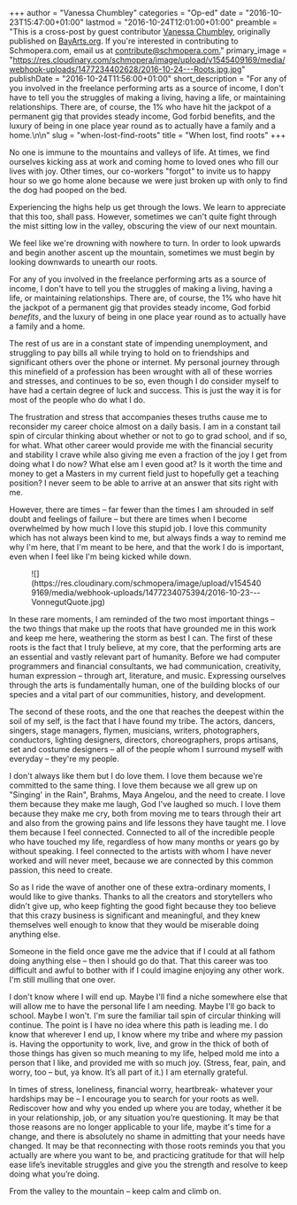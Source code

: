 +++
author = "Vanessa Chumbley"
categories = "Op-ed"
date = "2016-10-23T15:47:00+01:00"
lastmod = "2016-10-24T12:01:00+01:00"
preamble = "This is a cross-post by guest contributor [Vanessa Chumbley](https://lefarfalleblog.wordpress.com/), originally published on [BayArts.org](https://bayart.org/2016/09/03/when-lost-find-roots/). If you're interested in contributing to Schmopera.com, email us at [contribute@schmopera.com.](mailto:contribute@schmopera.com)"
primary_image = "https://res.cloudinary.com/schmopera/image/upload/v1545409169/media/webhook-uploads/1477234402628/2016-10-24---Roots.jpg.jpg"
publishDate = "2016-10-24T11:56:00+01:00"
short_description = "For any of you involved in the freelance performing arts as a source of income, I don&#039;t have to tell you the struggles of making a living, having a life, or maintaining relationships. There are, of course, the 1% who have hit the jackpot of a permanent gig that provides steady income, God forbid benefits, and the luxury of being in one place year round as to actually have a family and a home.\n\n"
slug = "when-lost-find-roots"
title = "When lost, find roots"
+++

No one is immune to the mountains and valleys of life. At times, we find ourselves kicking ass at work and coming home to loved ones who fill our lives with joy. Other times, our co-workers "forgot" to invite us to happy hour so we go home alone because we were just broken up with only to find the dog had pooped on the bed.

Experiencing the highs help us get through the lows. We learn to appreciate that this too, shall pass. However, sometimes we can't quite fight through the mist sitting low in the valley, obscuring the view of our next mountain.

We feel like we're drowning with nowhere to turn. In order to look upwards and begin another ascent up the mountain, sometimes we must begin by looking downwards to unearth our roots.

For any of you involved in the freelance performing arts as a source of income, I don't have to tell you the struggles of making a living, having a life, or maintaining relationships. There are, of course, the 1% who have hit the jackpot of a permanent gig that provides steady income, God forbid *benefits*, and the luxury of being in one place year round as to actually have a family and a home.

The rest of us are in a constant state of impending unemployment, and struggling to pay bills all while trying to hold on to friendships and significant others over the phone or internet. My personal journey through this minefield of a profession has been wrought with all of these worries and stresses, and continues to be so, even though I do consider myself to have had a certain degree of luck and success. This is just the way it is for most of the people who do what I do.

The frustration and stress that accompanies theses truths cause me to reconsider my career choice almost on a daily basis. I am in a constant tail spin of circular thinking about whether or not to go to grad school, and if so, for what. What other career would provide me with the financial security and stability I crave while also giving me even a fraction of the joy I get from doing what I do now? What else am I even good at? Is it worth the time and money to get a Masters in my current field just to hopefully get a teaching position? I never seem to be able to arrive at an answer that sits right with me.

However, there are times – far fewer than the times I am shrouded in self doubt and feelings of failure – but there are times when I become overwhelmed by how much I love this stupid job. I love this community which has not always been kind to me, but always finds a way to remind me why I'm here, that I'm meant to be here, and that the work I do is important, even when I feel like I'm being kicked while down.

<figure data-type="image">
![](https://res.cloudinary.com/schmopera/image/upload/v1545409169/media/webhook-uploads/1477234075394/2016-10-23---VonnegutQuote.jpg)
</figure>

In these rare moments, I am reminded of the two most important things – the two things that make up the roots that have grounded me in this work and keep me here, weathering the storm as best I can. The first of these roots is the fact that I truly believe, at my core, that the performing arts are an essential and vastly relevant part of humanity. Before we had computer programmers and financial consultants, we had communication, creativity, human expression – through art, literature, and music. Expressing ourselves through the arts is fundamentally human, one of the building blocks of our species and a vital part of our communities, history, and development.

The second of these roots, and the one that reaches the deepest within the soil of my self, is the fact that I have found my tribe. The actors, dancers, singers, stage managers, flymen, musicians, writers, photographers, conductors, lighting designers, directors, choreographers, props artisans, set and costume designers – all of the people whom I surround myself with everyday – they're my people.

I don't always like them but I do love them. I love them because we're committed to the same thing. I love them because we all grew up on "Singing' in the Rain", Brahms, Maya Angelou, and the need to create. I love them because they make me laugh, God I've laughed so much. I love them because they make me cry, both from moving me to tears through their art and also from the growing pains and life lessons they have taught me. I love them because I feel connected. Connected to all of the incredible people who have touched my life, regardless of how many months or years go by without speaking. I feel connected to the artists with whom I have never worked and will never meet, because we are connected by this common passion, this need to create.

So as I ride the wave of another one of these extra-ordinary moments, I would like to give thanks. Thanks to all the creators and storytellers who didn't give up, who keep fighting the good fight because they too believe that this crazy business is significant and meaningful, and they knew themselves well enough to know that they would be miserable doing anything else.

Someone in the field once gave me the advice that if I could at all fathom doing anything else – then I should go do that. That this career was too difficult and awful to bother with if I could imagine enjoying any other work. I'm still mulling that one over.

I don't know where I will end up. Maybe I'll find a niche somewhere else that will allow me to have the personal life I am needing. Maybe I'll go back to school. Maybe I won't. I'm sure the familiar tail spin of circular thinking will continue. The point is I have no idea where this path is leading me. I do know that wherever I end up, I know where my tribe and where my passion is. Having the opportunity to work, live, and grow in the thick of both of those things has given so much meaning to my life, helped mold me into a person that I like, and provided me with so much joy. (Stress, fear, pain, and worry, too – but, ya know. It’s all part of it.) I am eternally grateful.

In times of stress, loneliness, financial worry, heartbreak- whatever your hardships may be – I encourage you to search for your roots as well. Rediscover how and why you ended up where you are today, whether it be in your relationship, job, or any situation you’re questioning. It may be that those reasons are no longer applicable to your life, maybe it's time for a change, and there is absolutely no shame in admitting that your needs have changed. It may be that reconnecting with those roots reminds you that you actually are where you want to be, and practicing gratitude for that will help ease life’s inevitable struggles and give you the strength and resolve to keep doing what you’re doing.

From the valley to the mountain – keep calm and climb on.
